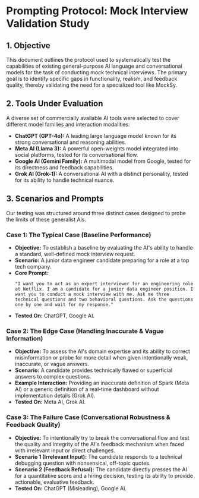 # Prompting Protocol: Mock Interview Validation Study

## 1. Objective
This document outlines the protocol used to systematically test the capabilities of existing general-purpose AI language and conversational models for the task of conducting mock technical interviews. The primary goal is to identify specific gaps in functionality, realism, and feedback quality, thereby validating the need for a specialized tool like MockSy.

## 2. Tools Under Evaluation
A diverse set of commercially available AI tools were selected to cover different model families and interaction modalities:
*   **ChatGPT (GPT-4o):** A leading large language model known for its strong conversational and reasoning abilities.
*   **Meta AI (Llama 3):** A powerful open-weights model integrated into social platforms, tested for its conversational flow.
*   **Google AI (Gemini Family):** A multimodal model from Google, tested for its directness and feedback capabilities.
*   **Grok AI (Grok-1):** A conversational AI with a distinct personality, tested for its ability to handle technical nuance.

## 3. Scenarios and Prompts

Our testing was structured around three distinct cases designed to probe the limits of these generalist AIs.

### **Case 1: The Typical Case (Baseline Performance)**
*   **Objective:** To establish a baseline by evaluating the AI's ability to handle a standard, well-defined mock interview request.
*   **Scenario:** A junior data engineer candidate preparing for a role at a top tech company.
*   **Core Prompt:**
    ```
    "I want you to act as an expert interviewer for an engineering role at Netflix. I am a candidate for a junior data engineer position. I want you to conduct a mock interview with me. Ask me three technical questions and two behavioral questions. Ask the questions one by one and wait for my response."
    ```
*   **Tested On:** ChatGPT, Google AI.

### **Case 2: The Edge Case (Handling Inaccurate & Vague Information)**
*   **Objective:** To assess the AI's domain expertise and its ability to correct misinformation or probe for more detail when given intentionally weak, inaccurate, or vague answers.
*   **Scenario:** A candidate provides technically flawed or superficial answers to complex questions.
*   **Example Interaction:** Providing an inaccurate definition of Spark (Meta AI) or a generic definition of a real-time dashboard without implementation details (Grok AI).
*   **Tested On:** Meta AI, Grok AI.

### **Case 3: The Failure Case (Conversational Robustness & Feedback Quality)**
*   **Objective:** To intentionally try to break the conversational flow and test the quality and integrity of the AI's feedback mechanism when faced with irrelevant input or direct challenges.
*   **Scenario 1 (Irrelevant Input):** The candidate responds to a technical debugging question with nonsensical, off-topic quotes.
*   **Scenario 2 (Feedback Refusal):** The candidate directly presses the AI for a quantitative score and a hiring decision, testing its ability to provide actionable, evaluative feedback.
*   **Tested On:** ChatGPT (Misleading), Google AI.
